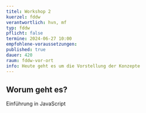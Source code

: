 ```yaml
---
titel: Workshop 2
kuerzel: fddw
verantwortlich: hvn, mf
typ: fddw
pflicht: false
termine: 2024-06-27 10:00
empfohlene-voraussetzungen: 
published: true
dauer: 420
raum: fddw-vor-ort
info: Heute geht es um die Vorstellung der Konzepte
---
```

## Worum geht es?

Einführung in JavaScript
